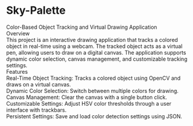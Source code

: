 # Sky-Palette
Color-Based Object Tracking and Virtual Drawing Application
<br>
Overview
<br>
This project is an interactive drawing application that tracks a colored object in real-time using a webcam. The tracked object acts as a virtual pen, allowing users to draw on a digital canvas. The application supports dynamic color selection, canvas management, and customizable tracking settings.
<br>
Features
<br>
Real-Time Object Tracking: Tracks a colored object using OpenCV and draws on a virtual canvas.<br>
Dynamic Color Selection: Switch between multiple colors for drawing.<br>
Canvas Management: Clear the canvas with a single button click.<br>
Customizable Settings: Adjust HSV color thresholds through a user interface with trackbars.<br>
Persistent Settings: Save and load color detection settings using JSON.<br>

